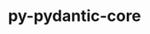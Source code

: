 ---
title: "py-pydantic-core"
layout: cache
categories: [package, develop]
meta: {"compilers": ["apple-clang@=16.0.0", "gcc@=13.2.0"], "num_specs": 20, "num_specs_by_stack": {"ml-darwin-aarch64-mps": 6, "ml-linux-aarch64-cpu": 6, "ml-linux-aarch64-cuda": 6, "ml-linux-x86_64-cpu": 7, "ml-linux-x86_64-cuda": 7, "root": 20}, "oss": ["sequoia", "ubuntu24.04"], "platforms": ["darwin", "linux"], "stacks": ["ml-darwin-aarch64-mps", "ml-linux-aarch64-cpu", "ml-linux-aarch64-cuda", "ml-linux-x86_64-cpu", "ml-linux-x86_64-cuda", "root"], "targets": ["aarch64", "x86_64_v3"], "versions": ["2.27.1"]}
spec_details: [{"compiler": "gcc@=13.2.0", "hash": "2aiasyhszid6rksptzxmcp4vw3rifcks", "os": "ubuntu24.04", "platform": "linux", "size": "-", "stacks": ["ml-linux-aarch64-cpu", "ml-linux-aarch64-cuda", "root"], "target": "aarch64", "variants": ["build_system=python_pip"], "versions": ["2.27.1"]}, {"compiler": "gcc@=13.2.0", "hash": "6dm2f264cs77hkszgr6xxkxqoauu4jit", "os": "ubuntu24.04", "platform": "linux", "size": "-", "stacks": ["ml-linux-x86_64-cpu", "ml-linux-x86_64-cuda", "root"], "target": "x86_64_v3", "variants": ["build_system=python_pip"], "versions": ["2.27.1"]}, {"compiler": "gcc@=13.2.0", "hash": "6m4ttxcgjqotrvi6e5wdck37iscb6qkw", "os": "ubuntu24.04", "platform": "linux", "size": "-", "stacks": ["ml-linux-x86_64-cpu", "ml-linux-x86_64-cuda", "root"], "target": "x86_64_v3", "variants": ["build_system=python_pip"], "versions": ["2.27.1"]}, {"compiler": "gcc@=13.2.0", "hash": "7picxqfpgjj2aa6mr3liq24ypqeehfyy", "os": "ubuntu24.04", "platform": "linux", "size": "-", "stacks": ["ml-linux-x86_64-cpu", "ml-linux-x86_64-cuda", "root"], "target": "x86_64_v3", "variants": ["build_system=python_pip"], "versions": ["2.27.1"]}, {"compiler": "apple-clang@=16.0.0", "hash": "cef5lgpcwtevhzkw7kywmd2m7lhelquy", "os": "sequoia", "platform": "darwin", "size": "-", "stacks": ["ml-darwin-aarch64-mps", "root"], "target": "aarch64", "variants": ["build_system=python_pip"], "versions": ["2.27.1"]}, {"compiler": "gcc@=13.2.0", "hash": "dewjbqxj2mbbe3o5ctlfuijpi6rpn7ec", "os": "ubuntu24.04", "platform": "linux", "size": "-", "stacks": ["ml-linux-aarch64-cpu", "ml-linux-aarch64-cuda", "root"], "target": "aarch64", "variants": ["build_system=python_pip"], "versions": ["2.27.1"]}, {"compiler": "gcc@=13.2.0", "hash": "e75ygdivkrynexm4ll62vvdatetoti4h", "os": "ubuntu24.04", "platform": "linux", "size": "-", "stacks": ["ml-linux-aarch64-cpu", "ml-linux-aarch64-cuda", "root"], "target": "aarch64", "variants": ["build_system=python_pip"], "versions": ["2.27.1"]}, {"compiler": "gcc@=13.2.0", "hash": "hui2wh4oiz4ahbfdlnck76bl56g2exd2", "os": "ubuntu24.04", "platform": "linux", "size": "-", "stacks": ["ml-linux-aarch64-cpu", "ml-linux-aarch64-cuda", "root"], "target": "aarch64", "variants": ["build_system=python_pip"], "versions": ["2.27.1"]}, {"compiler": "apple-clang@=16.0.0", "hash": "j5rqmptocky2knjfyg2wf7anlnuzhp4b", "os": "sequoia", "platform": "darwin", "size": "-", "stacks": ["ml-darwin-aarch64-mps", "root"], "target": "aarch64", "variants": ["build_system=python_pip"], "versions": ["2.27.1"]}, {"compiler": "gcc@=13.2.0", "hash": "lnb3c6o2lksxf3gyez2vdit52dhgb5i3", "os": "ubuntu24.04", "platform": "linux", "size": "-", "stacks": ["ml-linux-aarch64-cpu", "ml-linux-aarch64-cuda", "root"], "target": "aarch64", "variants": ["build_system=python_pip"], "versions": ["2.27.1"]}, {"compiler": "gcc@=13.2.0", "hash": "ly36iim2gob443onyrzhf5vomsirn5hk", "os": "ubuntu24.04", "platform": "linux", "size": "-", "stacks": ["ml-linux-x86_64-cpu", "ml-linux-x86_64-cuda", "root"], "target": "x86_64_v3", "variants": ["build_system=python_pip"], "versions": ["2.27.1"]}, {"compiler": "gcc@=13.2.0", "hash": "meovjgg7ziaalylbspkerdgk4ruznzgt", "os": "ubuntu24.04", "platform": "linux", "size": "-", "stacks": ["ml-linux-x86_64-cpu", "ml-linux-x86_64-cuda", "root"], "target": "x86_64_v3", "variants": ["build_system=python_pip"], "versions": ["2.27.1"]}, {"compiler": "gcc@=13.2.0", "hash": "mwp3oywlsxje7lllqsf4jv23r2eeliso", "os": "ubuntu24.04", "platform": "linux", "size": "-", "stacks": ["ml-linux-x86_64-cpu", "ml-linux-x86_64-cuda", "root"], "target": "x86_64_v3", "variants": ["build_system=python_pip"], "versions": ["2.27.1"]}, {"compiler": "apple-clang@=16.0.0", "hash": "rehzz3accudhn3revp6womb6km7yosqn", "os": "sequoia", "platform": "darwin", "size": "-", "stacks": ["ml-darwin-aarch64-mps", "root"], "target": "aarch64", "variants": ["build_system=python_pip"], "versions": ["2.27.1"]}, {"compiler": "gcc@=13.2.0", "hash": "uxu7arul3ucv4g2uzllvam6xoayz5tef", "os": "ubuntu24.04", "platform": "linux", "size": "-", "stacks": ["ml-linux-aarch64-cpu", "ml-linux-aarch64-cuda", "root"], "target": "aarch64", "variants": ["build_system=python_pip"], "versions": ["2.27.1"]}, {"compiler": "gcc@=13.2.0", "hash": "uzo23dwcljmlqwfz5uucjpjexfghu6xb", "os": "ubuntu24.04", "platform": "linux", "size": "-", "stacks": ["root"], "target": "aarch64", "variants": ["build_system=python_pip"], "versions": ["2.27.1"]}, {"compiler": "apple-clang@=16.0.0", "hash": "xuey3wsk7rpn74jaw26lmtltc4beqk6f", "os": "sequoia", "platform": "darwin", "size": "-", "stacks": ["ml-darwin-aarch64-mps", "root"], "target": "aarch64", "variants": ["build_system=python_pip"], "versions": ["2.27.1"]}, {"compiler": "gcc@=13.2.0", "hash": "ydu5pn4cdot6vgq4n4zefk33ui2uaqkh", "os": "ubuntu24.04", "platform": "linux", "size": "-", "stacks": ["ml-linux-x86_64-cpu", "ml-linux-x86_64-cuda", "root"], "target": "x86_64_v3", "variants": ["build_system=python_pip"], "versions": ["2.27.1"]}, {"compiler": "apple-clang@=16.0.0", "hash": "yvyucyqkfn4vriknkijes2ima7aisr3n", "os": "sequoia", "platform": "darwin", "size": "-", "stacks": ["ml-darwin-aarch64-mps", "root"], "target": "aarch64", "variants": ["build_system=python_pip"], "versions": ["2.27.1"]}, {"compiler": "apple-clang@=16.0.0", "hash": "znljnv7v3466xt4bpnlm5b7gpzfc6ly3", "os": "sequoia", "platform": "darwin", "size": "-", "stacks": ["ml-darwin-aarch64-mps", "root"], "target": "aarch64", "variants": ["build_system=python_pip"], "versions": ["2.27.1"]}]
---